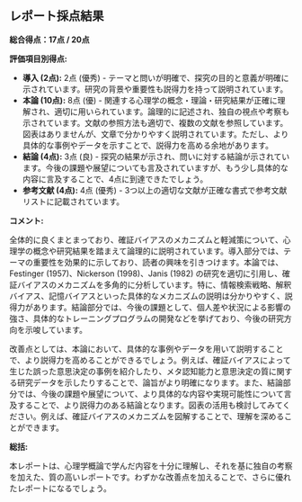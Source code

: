 ## レポート採点結果

**総合得点：17点 / 20点**

**評価項目別得点:**

* **導入 (2点):** 2点 (優秀) - テーマと問いが明確で、探究の目的と意義が明確に示されています。研究の背景や重要性も説得力を持って説明されています。
* **本論 (10点):** 8点 (優) - 関連する心理学の概念・理論・研究結果が正確に理解され、適切に用いられています。論理的に記述され、独自の視点や考察も示されています。文献の参照方法も適切で、複数の文献を参照しています。図表はありませんが、文章で分かりやすく説明されています。ただし、より具体的な事例やデータを示すことで、説得力を高める余地があります。
* **結論 (4点):** 3点 (良) - 探究の結果が示され、問いに対する結論が示されています。今後の課題や展望についても言及されていますが、もう少し具体的な内容に言及することで、4点に到達できたでしょう。
* **参考文献 (4点):** 4点 (優秀) - 3つ以上の適切な文献が正確な書式で参考文献リストに記載されています。


**コメント:**

全体的に良くまとまっており、確証バイアスのメカニズムと軽減策について、心理学の概念や研究結果を踏まえて論理的に説明されています。導入部分では、テーマの重要性を効果的に示しており、読者の興味を引きつけます。本論では、Festinger (1957)、Nickerson (1998)、Janis (1982) の研究を適切に引用し、確証バイアスのメカニズムを多角的に分析しています。特に、情報検索戦略、解釈バイアス、記憶バイアスといった具体的なメカニズムの説明は分かりやすく、説得力があります。結論部分では、今後の課題として、個人差や状況による影響の強さ、具体的なトレーニングプログラムの開発などを挙げており、今後の研究方向を示唆しています。

改善点としては、本論において、具体的な事例やデータを用いて説明することで、より説得力を高めることができるでしょう。例えば、確証バイアスによって生じた誤った意思決定の事例を紹介したり、メタ認知能力と意思決定の質に関する研究データを示したりすることで、論旨がより明確になります。また、結論部分では、今後の課題や展望について、より具体的な内容や実現可能性について言及することで、より説得力のある結論となります。図表の活用も検討してみてください。例えば、確証バイアスのメカニズムを図解することで、理解を深めることができます。


**総括:**

本レポートは、心理学概論で学んだ内容を十分に理解し、それを基に独自の考察を加えた、質の高いレポートです。わずかな改善点を加えることで、さらに優れたレポートになるでしょう。
